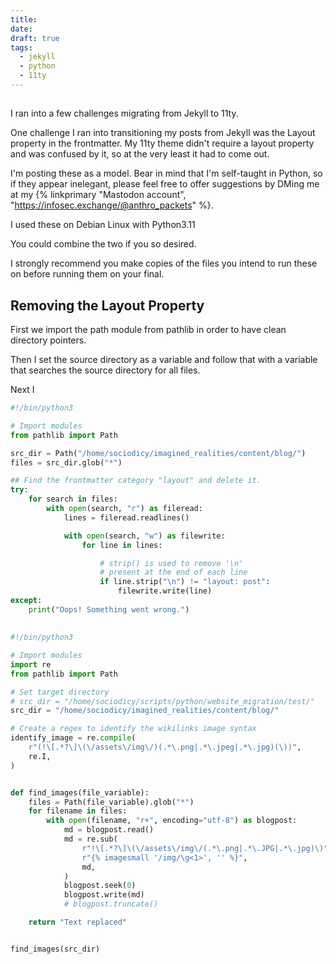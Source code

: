```yaml
---
title: 
date: 
draft: true
tags:
  - jekyll
  - python
  - 11ty
---
```


## 
I ran into a few challenges migrating from Jekyll to 11ty.

One challenge I ran into transitioning my posts from Jekyll was the Layout property in the frontmatter.  My 11ty theme didn't require a layout property and was confused by it, so at the very least it had to come out.

I'm posting these as a model.  Bear in mind that I'm self-taught in Python, so if they appear inelegant, please feel free to offer suggestions by DMing me at my {% linkprimary "Mastodon account", "https://infosec.exchange/@anthro_packets" %}.

I used these on Debian Linux with Python3.11


You could combine the two if you so desired.

I strongly recommend you make copies of the files you intend to run these on before running them on your final.

## Removing the Layout Property


First we import the path module from pathlib in order to have clean directory pointers.

Then I set the source directory as a variable and follow that with a variable that searches the source directory for all files.

Next I 
```python
#!/bin/python3

# Import modules
from pathlib import Path

src_dir = Path("/home/sociodicy/imagined_realities/content/blog/")
files = src_dir.glob("*")

## Find the frontmatter category "layout" and delete it.
try:
    for search in files:
        with open(search, "r") as fileread:
            lines = fileread.readlines()

            with open(search, "w") as filewrite:
                for line in lines:

                    # strip() is used to remove '\n'
                    # present at the end of each line
                    if line.strip("\n") != "layout: post":
                        filewrite.write(line)
except:
    print("Oops! Something went wrong.")
```


## 
```python
#!/bin/python3

# Import modules
import re
from pathlib import Path

# Set target directory
# src_dir = "/home/sociodicy/scripts/python/website_migration/test/"
src_dir = "/home/sociodicy/imagined_realities/content/blog/"

# Create a regex to identify the wikilinks image syntax
identify_image = re.compile(
    r"(!\[.*?\]\(\/assets\/img\/)(.*\.png|.*\.jpeg|.*\.jpg)(\))",
    re.I,
)


def find_images(file_variable):
    files = Path(file_variable).glob("*")
    for filename in files:
        with open(filename, "r+", encoding="utf-8") as blogpost:
            md = blogpost.read()
            md = re.sub(
                r"!\[.*?\]\(\/assets\/img\/(.*\.png|.*\.JPG|.*\.jpg)\)",
                r"{% imagesmall '/img/\g<1>', '' %}",
                md,
            )
            blogpost.seek(0)
            blogpost.write(md)
            # blogpost.truncate()

    return "Text replaced"


find_images(src_dir)
```